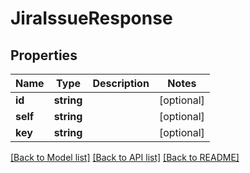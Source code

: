 # JiraIssueResponse

## Properties
Name | Type | Description | Notes
------------ | ------------- | ------------- | -------------
**id** | **string** |  | [optional] 
**self** | **string** |  | [optional] 
**key** | **string** |  | [optional] 

[[Back to Model list]](../README.md#documentation-for-models) [[Back to API list]](../README.md#documentation-for-api-endpoints) [[Back to README]](../README.md)


